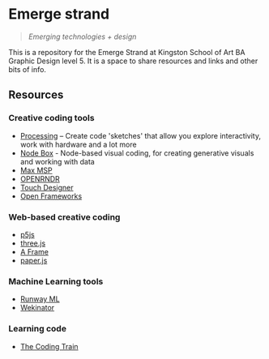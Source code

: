 # Emerge strand
> *Emerging technologies + design*

This is a repository for the Emerge Strand at Kingston School of Art BA Graphic Design level 5. It is a space to share resources and links and other bits of info.

## Resources

### Creative coding tools

- [Processing](https://processing.org/) – Create code 'sketches' that allow you explore interactivity, work with hardware and a lot more
- [Node Box](https://www.nodebox.net/) - Node-based visual coding, for creating generative visuals and working with data
- [Max MSP](https://cycling74.com/)
- [OPENRNDR](https://openrndr.org/)
- [Touch Designer](https://derivative.ca/)
- [Open Frameworks](https://openframeworks.cc/)

### Web-based creative coding

- [p5js](https://p5js.org/)
- [three.js](https://threejs.org/)
- [A Frame](https://aframe.io/)
- [paper.js](http://paperjs.org/)

### Machine Learning tools
- [Runway ML](https://runwayml.com/)
- [Wekinator](http://www.wekinator.org/)

### Learning code
- [The Coding Train](https://www.youtube.com/channel/UCvjgXvBlbQiydffZU7m1_aw)